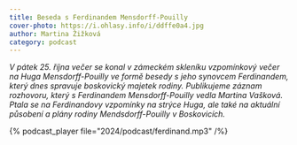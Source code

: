 ```yaml
---
title: Beseda s Ferdinandem Mensdorff-Pouilly
cover-photo: https://i.ohlasy.info/i/ddffe0a4.jpg
author: Martina Žižková
category: podcast
---
```


_V pátek 25. října večer se konal v zámeckém skleníku vzpomínkový večer na Huga Mensdorff-Pouilly ve formě besedy s jeho synovcem Ferdinandem, který dnes spravuje boskovický majetek rodiny. Publikujeme záznam rozhovoru, který s Ferdinandem Mensdorff-Pouilly vedla Martina Vašková. Ptala se na Ferdinandovy vzpomínky na strýce Huga, ale také na aktuální působení a plány rodiny Mendsdorff-Pouilly v Boskovicích._

{% podcast_player file="2024/podcast/ferdinand.mp3" /%}
